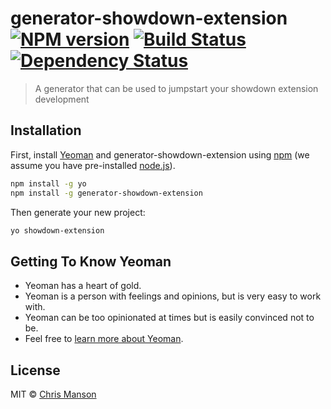 # generator-showdown-extension [![NPM version][npm-image]][npm-url] [![Build Status][travis-image]][travis-url] [![Dependency Status][daviddm-image]][daviddm-url]
> A generator that can be used to jumpstart your showdown extension development

## Installation

First, install [Yeoman](http://yeoman.io) and generator-showdown-extension using [npm](https://www.npmjs.com/) (we assume you have pre-installed [node.js](https://nodejs.org/)).

```bash
npm install -g yo
npm install -g generator-showdown-extension
```

Then generate your new project:

```bash
yo showdown-extension
```

## Getting To Know Yeoman

 * Yeoman has a heart of gold.
 * Yeoman is a person with feelings and opinions, but is very easy to work with.
 * Yeoman can be too opinionated at times but is easily convinced not to be.
 * Feel free to [learn more about Yeoman](http://yeoman.io/).

## License

MIT © [Chris Manson](chris.manson@simplabs.com)


[npm-image]: https://badge.fury.io/js/generator-showdown-extension.svg
[npm-url]: https://npmjs.org/package/generator-showdown-extension
[travis-image]: https://travis-ci.org/stonecircle/generator-showdown-extension.svg?branch=master
[travis-url]: https://travis-ci.org/stonecircle/generator-showdown-extension
[daviddm-image]: https://david-dm.org/stonecircle/generator-showdown-extension.svg?theme=shields.io
[daviddm-url]: https://david-dm.org/stonecircle/generator-showdown-extension
